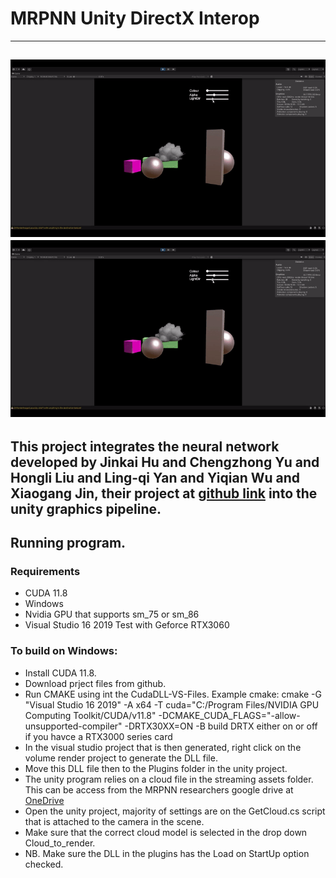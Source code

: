 # MRPNN Unity DirectX Interop
---
![A funny dog GIF](./ReadMeResources/DemogGif.gif)
![A funny dog GIF](./ReadMeResources/DemogGif.gif)
---
This project integrates the neural network developed by Jinkai Hu and Chengzhong Yu and Hongli Liu and Ling-qi Yan and Yiqian Wu and Xiaogang Jin, their project at  [github link](https://github.com/What-a-stupid-username/MRPNN/blob/main/README.md) into the unity graphics pipeline. 
---
## Running program. 
### Requirements
- CUDA 11.8
- Windows
- Nvidia GPU that supports sm_75 or sm_86
- Visual Studio 16 2019
Test with Geforce RTX3060

### To build on Windows:
- Install CUDA 11.8.
- Download prject files from github.
- Run CMAKE using int the CudaDLL-VS-Files.
    Example cmake: cmake -G "Visual Studio 16 2019" -A x64 -T cuda="C:/Program Files/NVIDIA GPU Computing Toolkit/CUDA/v11.8" -DCMAKE_CUDA_FLAGS="-allow-unsupported-compiler" -DRTX30XX=ON -B build
DRTX either on or off if you havce a RTX3000 series card
- In the visual studio project that is then generated, right click on the volume render project to generate the DLL file.
- Move this DLL file then to the Plugins folder in the unity project.
- The unity program relies on a cloud file in the streaming assets folder. This can be access from the MRPNN researchers google drive at [OneDrive](https://1drv.ms/f/c/c6d71596bc679f33/QjOfZ7yWFdcggMZJBAAAAAAATuOe1hNOeD_D7Q)
- Open the unity project, majority of settings are on the GetCloud.cs script that is attached to the camera in the scene.
- Make sure that the correct cloud model is selected in the drop down Cloud_to_render.
- NB. Make sure the DLL in the plugins has the Load on StartUp option checked. 
